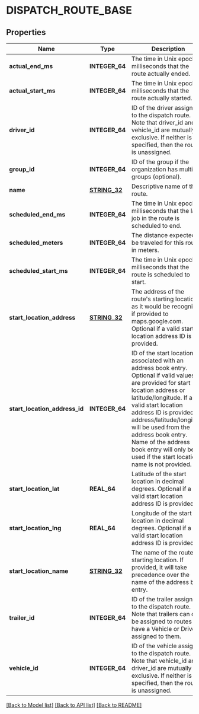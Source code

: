 # DISPATCH_ROUTE_BASE

## Properties
Name | Type | Description | Notes
------------ | ------------- | ------------- | -------------
**actual_end_ms** | **INTEGER_64** | The time in Unix epoch milliseconds that the route actually ended. | [optional] [default to null]
**actual_start_ms** | **INTEGER_64** | The time in Unix epoch milliseconds that the route actually started. | [optional] [default to null]
**driver_id** | **INTEGER_64** | ID of the driver assigned to the dispatch route. Note that driver_id and vehicle_id are mutually exclusive. If neither is specified, then the route is unassigned. | [optional] [default to null]
**group_id** | **INTEGER_64** | ID of the group if the organization has multiple groups (optional). | [optional] [default to null]
**name** | [**STRING_32**](STRING_32.md) | Descriptive name of this route. | [default to null]
**scheduled_end_ms** | **INTEGER_64** | The time in Unix epoch milliseconds that the last job in the route is scheduled to end. | [default to null]
**scheduled_meters** | **INTEGER_64** | The distance expected to be traveled for this route in meters. | [optional] [default to null]
**scheduled_start_ms** | **INTEGER_64** | The time in Unix epoch milliseconds that the route is scheduled to start. | [default to null]
**start_location_address** | [**STRING_32**](STRING_32.md) | The address of the route&#39;s starting location, as it would be recognized if provided to maps.google.com. Optional if a valid start location address ID is provided. | [optional] [default to null]
**start_location_address_id** | **INTEGER_64** | ID of the start location associated with an address book entry. Optional if valid values are provided for start location address or latitude/longitude. If a valid start location address ID is provided, address/latitude/longitude will be used from the address book entry. Name of the address book entry will only be used if the start location name is not provided. | [optional] [default to null]
**start_location_lat** | **REAL_64** | Latitude of the start location in decimal degrees. Optional if a valid start location address ID is provided. | [optional] [default to null]
**start_location_lng** | **REAL_64** | Longitude of the start location in decimal degrees. Optional if a valid start location address ID is provided. | [optional] [default to null]
**start_location_name** | [**STRING_32**](STRING_32.md) | The name of the route&#39;s starting location. If provided, it will take precedence over the name of the address book entry. | [optional] [default to null]
**trailer_id** | **INTEGER_64** | ID of the trailer assigned to the dispatch route. Note that trailers can only be assigned to routes that have a Vehicle or Driver assigned to them. | [optional] [default to null]
**vehicle_id** | **INTEGER_64** | ID of the vehicle assigned to the dispatch route. Note that vehicle_id and driver_id are mutually exclusive. If neither is specified, then the route is unassigned. | [optional] [default to null]

[[Back to Model list]](../README.md#documentation-for-models) [[Back to API list]](../README.md#documentation-for-api-endpoints) [[Back to README]](../README.md)


